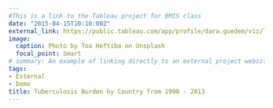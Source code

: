 ```yaml
---
#This is a link to the Tableau project for BMIS class
date: "2015-04-15T10:10:00Z"
external_link: https://public.tableau.com/app/profile/dara.guedem/viz/TuberculosisBurdenbyCountry_0/TuberculosisBurdenbyCountryfrom1990-2013DataSourceWorldHealthOrganization 
image:
  caption: Photo by Toa Heftiba on Unsplash
  focal_point: Smart
# summary: An example of linking directly to an external project website using `external_link`.
tags:
- External
- Demo
title: Tuberculosis Burden by Country from 1990 - 2013
---
```

